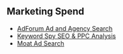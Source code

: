 ## Marketing Spend
- [AdForum Ad and Agency Search](https://www.adforum.com/)
- [Keyword Spy SEO & PPC Analysis](http://www.keywordspy.com/)
- [Moat Ad Search](https://moat.com/)